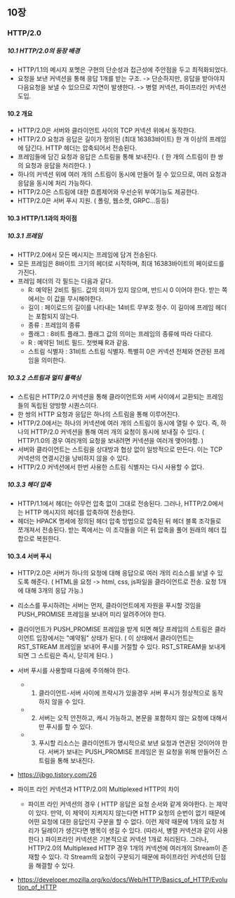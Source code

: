 ## 10장
### HTTP/2.0

##### 10.1 HTTP/2.0의 등장 배경
 - HTTP/1.1의 메시지 포멧은 구현의 단순성과 접근성에 주안점을 두고 최적화되었다.
 - 요청을 보낸 커넥션을 통해 응답 1개를 받는 구조. -> 단순하지만, 응답을 받아야지 다음요청을 보낼 수 있으므로 지연이 발생한다. -> 병렬 커넥션, 파이프라인 커넥션 도입.

#### 10.2 개요
 - HTTP/2.0은 서버와 클라이언트 사이의 TCP 커넥션 위에서 동작한다.
 - HTTP/2.0 요청과 응답은 길이가 정의된 (최대 16383바이트) 한 개 이상의 프레임에 담긴다. HTTP 헤더는 압축되어서 전송된다.
 - 프레임들에 담긴 요청과 응답은 스트림을 통해 보내진다. ( 한 개의 스트림이 한 쌍의 요청과 응답을 처리한다. )
 - 하나의 커넥션 위에 여러 개의 스트림이 동시에 만들어 질 수 있으므로, 여러 요청과 응답을 동시에 처리 가능하다.
 - HTTP/2.0은 스트림에 대한 흐름제어와 우선순위 부여기능도 제공한다.
 - HTTP/2.0은 서버 푸시 지원. ( 폴링, 웹소켓, GRPC...등등)

#### 10.3 HTTP/1.1과의 차이점
##### 10.3.1 프레임
 - HTTP/2.0에서 모든 메시지는 프레임에 담겨 전송된다.
 - 모든 프레임은 8바이트 크기의 헤더로 시작하며, 최대 16383바이트의 페이로드를 가진다.
 - 프레임 헤더의 각 필드는 다음과 같다.
   - R: 예약된 2비트 필드. 값의 의미가 있지 않으며, 반드시 0 이어야 한다. 받는 쪽에서는 이 값을 무시해야한다.
   - 길이 : 페이로드의 길이를 나타내는 14비트 무부호 정수. 이 길이에 프레임 헤더는 포함되지 않는다.
   - 종류 : 프레임의 종류
   - 플래그 : 8비트 플래그. 플래그 값의 의미는 프레임의 종류에 따라 다르다.
   - R : 예약된 1비트 필드. 첫벗째 R과 같음.
   - 스트림 식별자 : 31비트 스트림 식별자. 특별히 0은 커넥션 전체와 연관된 프레임을 의미한다.
##### 10.3.2 스트림과 멀티 플랙싱
 - 스트림은 HTTP/2.0 커넥션을 통해 클라이언트와 서버 사이에서 교환되는 프레임들의 독립된 양방향 시퀀스이다.
 - 한 쌍의 HTTP 요청과 응답은 하나의 스트림을 통해 이루어진다.
 - HTTP/2.0에서는 하나의 커넥션에 여러 개의 스트림이 동시에 열릴 수 있다. 즉, 하나의 HTTP/2.0 커넥션을 통해 여러 개의 요청이 동시에 보내질 수 있다. ( HTTP/1.0의 경우 여러개의 요청을 보내려면 커넥션을 여러개 맺어야함. )
 - 서버와 클라이언트는 스트림을 상대방과 협상 없이 일방적으로 만든다. 이는 TCP 커넥션의 연결시간을 낭비하지 않을 수 있다.
 - HTTP/2.0 커넥션에서 한번 사용한 스트림 식별자는 다시 사용할 수 없다.
##### 10.3.3 헤더 압축
 - HTTP/1.1에서 헤더는 아무런 압축 없이 그대로 전송된다. 그러나, HTTP/2.0에서는 HTTP 메시지의 헤더를 압축하여 전송한다.
 - 헤더는 HPACK 명세에 정의된 헤더 압축 방법으로 압축된 뒤 헤더 블록 조각들로 쪼개져서 전송된다. 받는 쪽에서는 이 조각들을 이은 뒤 압축을 풀어 원래의 헤더 집합으로 복원한다.
#### 10.3.4 서버 푸시
 - HTTP/2.0은 서버가 하나의 요청에 대해 응답으로 여러 개의 리소스를 보낼 수 있도록 해준다. ( HTML을 요청 -> html, css, js파일을 클라이언트로 전송. 요청 1개에 대해 3개의 응답 가능.)
 - 리소스를 푸시하려는 서버는 먼저, 클라이언트에게 자원을 푸시할 것임을 PUSH_PROMISE 프레임을 보내어 미리 알려주어야 한다.
 - 클라이언트가 PUSH_PROMISE 프레임을 받게 되면 해당 프레임의 스트림은 클라이언트 입장에서는 "예약됨" 상태가 된다. ( 이 상태에서 클라이언트는 RST_STREAM 프레임을 보내어 푸시를 거절할 수 있다. RST_STREAM을 보내게 되면 그 스트림은 즉시, 닫히게 된다. )
 - 서버 푸시를 사용할때 다음에 주의해야 한다.
   - 1. 클라이언트-서버 사이에 프락시가 있을경우 서버 푸시가 정상적으로 동작하지 않을 수 있다. 
   - 2. 서버는 오직 안전하고, 캐시 가능하고, 본문을 포함하지 않는 요청에 대해서만 푸시를 할 수 있다.
   - 3. 푸시할 리소스는 클라이언트가 명시적으로 보낸 요청과 연관된 것이어야 한다. 서버가 보내는 PUSH_PROMISE 프레임은 원 요청을 위해 만들어진 스트림을 통해 보내진다.
- https://ijbgo.tistory.com/26
- 파이프 라인 커넥션과 HTTP/2.0의 Multiplexed HTTP의 차이
  - 파이프 라인 커넥션의 경우 ( HTTP 응답은 요청 순서와 같게 와야한다. 는 제약이 있다. 만약, 이 제약이 지켜지지 않는다면 HTTP 요청의 순번이 없기 때문에 어떤 요청에 대한 응답인지 구분을 할 수 없다. 이런 제약 때문에 1개의 요청 처리가 딜레이가 생긴다면 병목이 생길 수 있다. (따라서, 병렬 커넥션과 같이 사용한다.) 파이프라인 커넥션은 기본적으로 커넥션 1개로 처리된다.  그러나, HTTP/2.0의 Multiplexed HTTP 경우 1개의 커넥션에 여러개의 Stream이 존재할 수 있다. 각 Stream의 요청이 구분되기 때문에 파이프라인 커넥션의 단점을 해결할 수 있다.

- https://developer.mozilla.org/ko/docs/Web/HTTP/Basics_of_HTTP/Evolution_of_HTTP